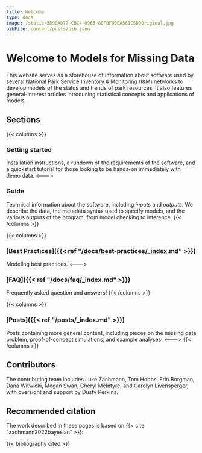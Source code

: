 ```yaml
---
title: Welcome
type: docs
image: /static/3D98AD77-CBC4-0963-8EFBF00EA361C5DDOriginal.jpg
bibFile: content/posts/bib.json
---
```


# Welcome to Models for Missing Data

This website serves as a storehouse of information about software used by several National Park Service [Inventory & Monitoring (I&M) networks](https://www.nps.gov/im/networks.htm) to develop models of the status and trends of park resources. It also features general-interest articles introducing statistical concepts and applications of models.

## Sections

{{< columns >}}
### Getting started
Installation instructions, a rundown of the requirements of the software, and a quickstart tutorial for those looking to be hands-on immediately with demo data.
<--->
### Guide
Technical information about the software, including _inputs_ and _outputs_. We describe the data, the metadata syntax used to specify models, and the various outputs of the program, from model checking to inference.
{{< /columns >}}

{{< columns >}}
### [Best Practices]({{< ref "/docs/best-practices/_index.md" >}})
Modeling best practices.
<--->
### [FAQ]({{< ref "/docs/faq/_index.md" >}})
Frequently asked question and answers!
{{< /columns >}}

{{< columns >}}
### [Posts]({{< ref "/posts/_index.md" >}})
Posts containing more general content, including pieces on the missing data problem, proof-of-concept simulations, and example analyses.
<--->
{{< /columns >}}






## Contributors

The contributing team includes Luke Zachmann, Tom Hobbs, Erin Borgman, Dana Witwicki, Megan Swan, Cheryl McIntyre, and Carolyn Livensperger, with oversight and support by Dusty Perkins.

## Recommended citation

The work described in these pages is based on {{< cite "zachmann2022bayesian" >}}:

{{< bibliography cited >}}
